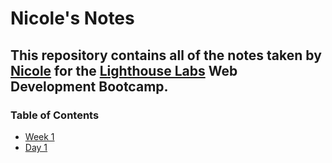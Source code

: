 # Nicole's Notes
## This repository contains all of the notes taken by [Nicole](https://github.com/niccmac) for the [Lighthouse Labs](https://www.lighthouselabs.ca/en) Web Development Bootcamp.
### Table of Contents
* [Week 1](/week_1)
 * [Day 1](/day_1)